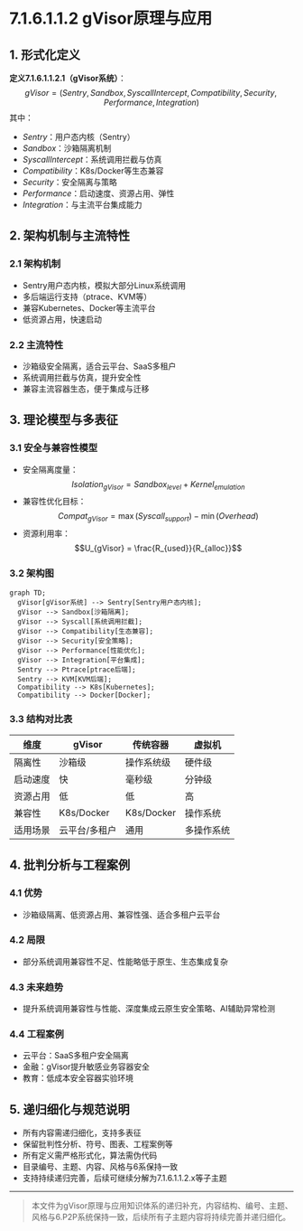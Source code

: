 # 7.1.6.1.1.2 gVisor原理与应用

## 1. 形式化定义

**定义7.1.6.1.1.2.1（gVisor系统）**：
$$
gVisor = (Sentry, Sandbox, SyscallIntercept, Compatibility, Security, Performance, Integration)
$$
其中：

- $Sentry$：用户态内核（Sentry）
- $Sandbox$：沙箱隔离机制
- $SyscallIntercept$：系统调用拦截与仿真
- $Compatibility$：K8s/Docker等生态兼容
- $Security$：安全隔离与策略
- $Performance$：启动速度、资源占用、弹性
- $Integration$：与主流平台集成能力

## 2. 架构机制与主流特性

### 2.1 架构机制

- Sentry用户态内核，模拟大部分Linux系统调用
- 多后端运行支持（ptrace、KVM等）
- 兼容Kubernetes、Docker等主流平台
- 低资源占用，快速启动

### 2.2 主流特性

- 沙箱级安全隔离，适合云平台、SaaS多租户
- 系统调用拦截与仿真，提升安全性
- 兼容主流容器生态，便于集成与迁移

## 3. 理论模型与多表征

### 3.1 安全与兼容性模型

- 安全隔离度量：
  $$Isolation_{gVisor} = Sandbox_{level} + Kernel_{emulation}$$
- 兼容性优化目标：
  $$Compat_{gVisor} = \max (Syscall_{support}) - \min (Overhead)$$
- 资源利用率：
  $$U_{gVisor} = \frac{R_{used}}{R_{alloc}}$$

### 3.2 架构图

```mermaid
graph TD;
  gVisor[gVisor系统] --> Sentry[Sentry用户态内核];
  gVisor --> Sandbox[沙箱隔离];
  gVisor --> Syscall[系统调用拦截];
  gVisor --> Compatibility[生态兼容];
  gVisor --> Security[安全策略];
  gVisor --> Performance[性能优化];
  gVisor --> Integration[平台集成];
  Sentry --> Ptrace[ptrace后端];
  Sentry --> KVM[KVM后端];
  Compatibility --> K8s[Kubernetes];
  Compatibility --> Docker[Docker];
```

### 3.3 结构对比表

| 维度 | gVisor | 传统容器 | 虚拟机 |
|------|--------|----------|--------|
| 隔离性 | 沙箱级 | 操作系统级 | 硬件级 |
| 启动速度 | 快 | 毫秒级 | 分钟级 |
| 资源占用 | 低 | 低 | 高 |
| 兼容性 | K8s/Docker | K8s/Docker | 操作系统 |
| 适用场景 | 云平台/多租户 | 通用 | 多操作系统 |

## 4. 批判分析与工程案例

### 4.1 优势

- 沙箱级隔离、低资源占用、兼容性强、适合多租户云平台

### 4.2 局限

- 部分系统调用兼容性不足、性能略低于原生、生态集成复杂

### 4.3 未来趋势

- 提升系统调用兼容性与性能、深度集成云原生安全策略、AI辅助异常检测

### 4.4 工程案例

- 云平台：SaaS多租户安全隔离
- 金融：gVisor提升敏感业务容器安全
- 教育：低成本安全容器实验环境

## 5. 递归细化与规范说明

- 所有内容需递归细化，支持多表征
- 保留批判性分析、符号、图表、工程案例等
- 所有定义需严格形式化，算法需伪代码
- 目录编号、主题、内容、风格与6系保持一致
- 支持持续递归完善，后续可继续分解为7.1.6.1.1.2.x等子主题

---
> 本文件为gVisor原理与应用知识体系的递归补充，内容结构、编号、主题、风格与6.P2P系统保持一致，后续所有子主题内容将持续完善并递归细化。
